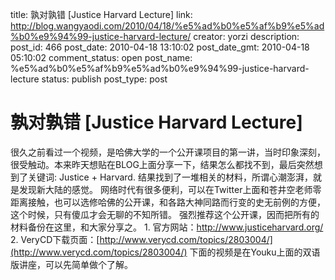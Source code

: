 title: 孰对孰错 [Justice Harvard Lecture]
link: http://blog.wangyaodi.com/2010/04/18/%e5%ad%b0%e5%af%b9%e5%ad%b0%e9%94%99-justice-harvard-lecture/
creator: yorzi
description: 
post_id: 466
post_date: 2010-04-18 13:10:02
post_date_gmt: 2010-04-18 05:10:02
comment_status: open
post_name: %e5%ad%b0%e5%af%b9%e5%ad%b0%e9%94%99-justice-harvard-lecture
status: publish
post_type: post

# 孰对孰错 [Justice Harvard Lecture]

很久之前看过一个视频，是哈佛大学的一个公开课项目的第一讲，当时印象深刻，很受触动。本来昨天想贴在BLOG上面分享一下，结果怎么都找不到，最后突然想到了关键词: Justice + Harvard. 结果找到了一堆相关的材料，所谓心潮澎湃，就是发现新大陆的感觉。 网络时代有很多便利，可以在Twitter上面和苍井空老师零距离接触，也可以选修哈佛的公开课，和各路大神同路而行变的史无前例的方便，这个时候，只有傻瓜才会无聊的不知所错。 强烈推荐这个公开课，因而把所有的材料备份在这里，和大家分享之。 1. 官方网站：[http://www.justiceharvard.org/ ](http://www.justiceharvard.org/) 2. VeryCD下载页面：[http://www.verycd.com/topics/2803004/](http://www.verycd.com/topics/2803004/) 下面的视频是在Youku上面的双语版讲座，可以先简单做个了解。